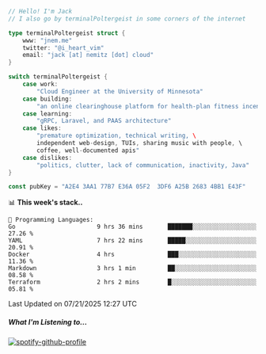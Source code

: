 ```go
// Hello! I'm Jack
// I also go by terminalPoltergeist in some corners of the internet

type terminalPoltergeist struct {
    www: "jnem.me"
    twitter: "@i_heart_vim"
    email: "jack [at] nemitz [dot] cloud"
}

switch terminalPoltergeist {
    case work:
        "Cloud Engineer at the University of Minnesota"
    case building:
        "an online clearinghouse platform for health-plan fitness incentive programs"
    case learning:
        "gRPC, Laravel, and PAAS architecture"
    case likes:
        "premature optimization, technical writing, \
        independent web-design, TUIs, sharing music with people, \
        coffee, well-documented apis"
    case dislikes:
        "politics, clutter, lack of communication, inactivity, Java"
}

const pubKey = "A2E4 3AA1 77B7 E36A 05F2  3DF6 A25B 2683 4BB1 E43F"
```

<!--START_SECTION:waka-->
📊 **This week's stack..** 

```text
💬 Programming Languages: 
Go                       9 hrs 36 mins       ███████░░░░░░░░░░░░░░░░░░   27.26 % 
YAML                     7 hrs 22 mins       █████░░░░░░░░░░░░░░░░░░░░   20.91 % 
Docker                   4 hrs               ███░░░░░░░░░░░░░░░░░░░░░░   11.36 % 
Markdown                 3 hrs 1 min         ██░░░░░░░░░░░░░░░░░░░░░░░   08.58 % 
Terraform                2 hrs 2 mins        █░░░░░░░░░░░░░░░░░░░░░░░░   05.81 % 
```


 Last Updated on 07/21/2025 12:27 UTC
<!--END_SECTION:waka-->

##### What I'm Listening to...

[![spotify-github-profile](https://jnem.me/listening-item?maxAge=2592000)](https://jnem.me/listening)
